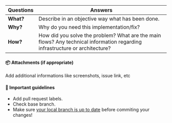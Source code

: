 | Questions     | Answers
| ------------- | -------------------------------------------------------
| **What?**         | Describe in an objective way what has been done.
| **Why?**          | Why do you need this implementation/fix?
| **How?**          | How did you solve the problem? What are the main flows? Any technical information regarding infrastructure or architecture?

<!-- Click the form's "Preview button" to make sure the table is functional in GitHub. Thank you! -->

#### :package: Attachments (if appropriate)
Add additional informations like screenshots, issue link, etc

#### :speech_balloon: Important guidelines

* Add pull request labels.
* Check base branch.
* Make sure [your local branch is up to date](https://help.github.com/articles/syncing-a-fork/) before commiting your changes!
